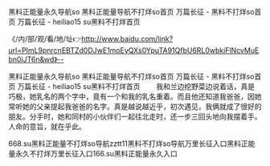 黑料正能量永久导航so
黑料正能量导航不打烊so首页
万篇长征 - 黑料不打烊so首页
万篇长征 - heiliao15 su黑料不打烊首页


《/内/部/观/看/地/址👉http://www.baidu.com/link?url=PImL9pnrcnEBTZd0DJwE1moEyQXs0YpuTA91QfbU6RL0wbkiFlNcvMuEbn0iJT6n&wd》--

黑料正能量永久导航so
黑料正能量导航不打烊so首页
万篇长征 - 黑料不打烊so首页
万篇长征 - heiliao15 su黑料不打烊首页
　　我和兰边挖野菜边说着话，真是巧极，她乳名的两个字中，竟有一个和我的乳名重着。而且他还知道我爸爸，因她常听她的父亲提起我爸爸的名字。真是越说越近乎，初次遇见，我俩就成了很好的朋友。分手时，她和同村的小伙伴们一起往北走时，还一步三回头地向我摆着手。
人命的意旨，就在乎此。





668.su黑料正能量不打烊so导航zztt11黑料不打烊so导航万里长征入口黑料正能量永久不打烊万里长征入口166.su黑料正能量永久入口
